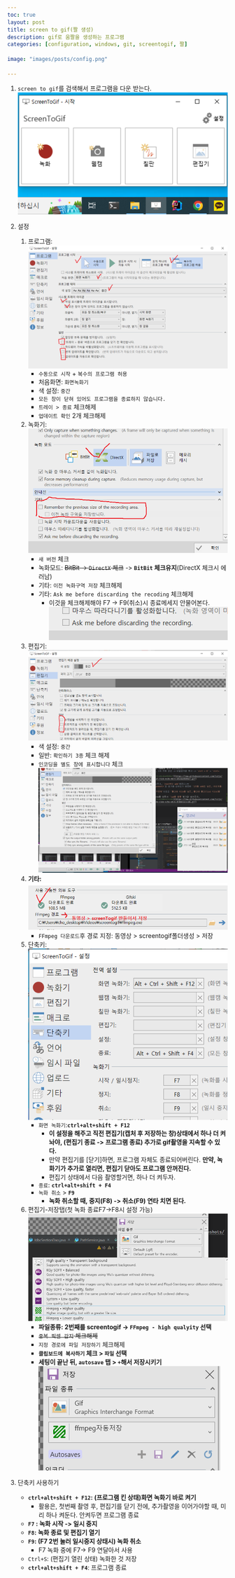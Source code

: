 ```yaml
---
toc: true
layout: post
title: screen to gif(짤 생성)
description: gif로 움짤을 생성하는 프로그램
categories: [configuration, windows, git, screentogif, 짤]

image: "images/posts/config.png"

---
```

1. `screen to gif`를 검색해서 프로그램을 다운 받는다.
    ![20220602162115](https://raw.githubusercontent.com/is2js/screenshots/main/20220602162115.png)

2. 설정
    1. 프로그램: 
        ![20220603222454](https://raw.githubusercontent.com/is2js/screenshots/main/20220603222454.png)
        - `수동으로 시작` + `복수의 프로그램 허용`
        - 처음화면: `화면녹화기`
        - 색 설정: `중간`
        - `모든 창이 닫혀 있어도 프로그램을 종료하지 않습니다.`
        - `트레이 > 종료` 체크해제
        - `업데이트 확인` 2개 체크해제
    2. 녹화기:
        ![20220604120556](https://raw.githubusercontent.com/is2js/screenshots/main/20220604120556.png)
        - `새 버전` 체크
        - 녹화모드: ~~BitBit -> `DirectX` 체크~~ -> **`BitBit` 체크유지**(DirectX 체크시 에러남)
        - 기타: `이전 녹화구역 저장` 체크해제
        - 기타: `Ask me before discarding the recoding` 체크해제
            - 이것을 체크해제해야 F7 -> F9(취소)시 종료메세지 안물어본다.
            ![20220614110232](https://raw.githubusercontent.com/is2js/screenshots/main/20220614110232.png)
    3. 편집기:
        ![20220603222708](https://raw.githubusercontent.com/is2js/screenshots/main/20220603222708.png)
        - 색 설정: `중간`
        - 일반: `확인하기 3종` 체크 해제
        - `인코딩을 별도 창에 표시합니다` 체크
            ![20220613213332](https://raw.githubusercontent.com/is2js/screenshots/main/20220613213332.png)
    4. **기타:**
        ![20220604120741](https://raw.githubusercontent.com/is2js/screenshots/main/20220604120741.png)
        - `FFmpeg 다운로드`후 경로 지정: 동영상 > screentogif폴더생성 > 저장
    5. 단축키:
        ![20220603222814](https://raw.githubusercontent.com/is2js/screenshots/main/20220603222814.png)
        - `화면 녹화기`:**`ctrl+alt+shift + F12`**
            - **이 설정을 해주고 직전 편집기(캡처 후 저장하는 창)상태에서 하나 더 켜놔야, (편집기 종료 -> 프로그램 종료) 추가로 gif촬영을 지속할 수 있다.**
            - 만약 편집기를 [닫기]하면, 프로그램 자체도 종료되어버린다. **만약, 녹화기가 추가로 열리면, 편집기 닫아도 프로그램 안꺼진다.**
            - 편집기 상태에서 다음 촬영할거면, 하나 더 켜두자.
        - `종료`: **`ctrl+alt+shift + F4`**
        - `녹화 취소`  > **`F9`**
            - **녹화 취소할 때, 중지(F8) -> 취소(F9) 연타 치면 된다.**
    5. 편집기-저장탭(첫 녹화 종료F7->F8시 설정 가능)
        ![20220604120929](https://raw.githubusercontent.com/is2js/screenshots/main/20220604120929.png)
        - **파일종류: 2번째를 screentogif -> `FFmpeg - high qualyity` 선택**
        - ~~`중복 픽셀 감지` 체크해제~~
        - `지정 경로에 파일 저장하기` 체크해제 
        - **`클립보드에 복사하기` 체크 > `파일` 선택**
        - **세팅이 끝난 뒤, `autosave` 탭 > `+`해서 저장시키기**
            ![20220604122403](https://raw.githubusercontent.com/is2js/screenshots/main/20220604122403.png)



3. 단축키 사용하기
    - **`ctrl+alt+shift + F12`: (프로그램 킨 상태)화면 녹화기 바로 켜기**
        - 활용은, 첫번째 촬영 후, 편집기를 닫기 전에, 추가촬영을 이어가야할 때, 미리 하나 켜둔다. 안켜두면 프로그램 종료
    - **`F7` : 녹화 시작 -> 일시 중지**
    - **`F8`: 녹화 종료 및 편집기 열기**
    - **`F9`: (F7 2번 눌러 일시중지 상태시) 녹화 취소**
        - F7 녹화 중에  F7-> F9 연달아서 사용
    - `Ctrl+S`: (편집기 열린 상태) 녹화한 것 저장
    - **`ctrl+alt+shift + F4`**:  프로그램 종료

